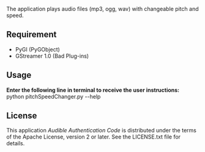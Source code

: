 The application plays audio files (mp3, ogg, wav) with changeable pitch and speed.


## Requirement

- PyGI (PyGObject)  
- GStreamer 1.0 (Bad Plug-ins)  


## Usage

**Enter the following line in terminal to receive the user instructions:**  
python pitchSpeedChanger.py --help


## License

This application *Audible Authentication Code* is distributed under the terms of the Apache License, version 2 or later. See the LICENSE.txt file for details.
